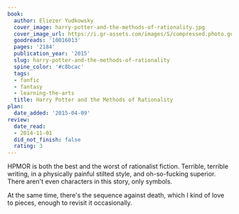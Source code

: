 ```yaml
---
book:
  author: Eliezer Yudkowsky
  cover_image: harry-potter-and-the-methods-of-rationality.jpg
  cover_image_url: https://i.gr-assets.com/images/S/compressed.photo.goodreads.com/books/1293582551l/10016013._SX98_.jpg
  goodreads: '10016013'
  pages: '2184'
  publication_year: '2015'
  slug: harry-potter-and-the-methods-of-rationality
  spine_color: '#c8bcac'
  tags:
  - fanfic
  - fantasy
  - learning-the-arts
  title: Harry Potter and the Methods of Rationality
plan:
  date_added: '2015-04-09'
review:
  date_read:
  - 2014-11-01
  did_not_finish: false
  rating: 3
---
```


HPMOR is both the best and the worst of rationalist fiction. Terrible, terrible writing, in a physically painful stilted
style, and oh-so-fucking superior. There aren't even characters in this story, only symbols.

At the same time, there's the sequence against death, which I kind of love to pieces, enough to revisit it occasionally.
